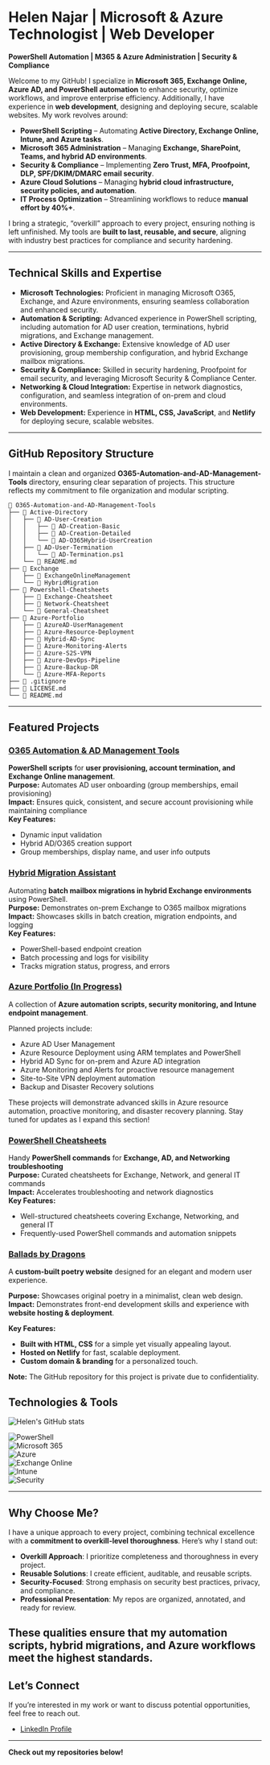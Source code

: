 # Helen Najar | Microsoft & Azure Technologist  | Web Developer
**PowerShell Automation | M365 & Azure Administration | Security & Compliance**

Welcome to my GitHub! I specialize in **Microsoft 365, Exchange Online, Azure AD, and PowerShell automation** to enhance security, optimize workflows, and improve enterprise efficiency. Additionally, I have experience in **web development**, designing and deploying secure, scalable websites. My work revolves around:

- **PowerShell Scripting** – Automating **Active Directory, Exchange Online, Intune, and Azure tasks**.  
- **Microsoft 365 Administration** – Managing **Exchange, SharePoint, Teams, and hybrid AD environments**.  
- **Security & Compliance** – Implementing **Zero Trust, MFA, Proofpoint, DLP, SPF/DKIM/DMARC email security**.  
- **Azure Cloud Solutions** – Managing **hybrid cloud infrastructure, security policies, and automation**.  
- **IT Process Optimization** – Streamlining workflows to reduce **manual effort by 40%+**.

I bring a strategic, “overkill” approach to every project, ensuring nothing is left unfinished. My tools are **built to last, reusable, and secure**, aligning with industry best practices for compliance and security hardening.

---

## Technical Skills and Expertise
- **Microsoft Technologies:** Proficient in managing Microsoft O365, Exchange, and Azure environments, ensuring seamless collaboration and enhanced security.  
- **Automation & Scripting:** Advanced experience in PowerShell scripting, including automation for AD user creation, terminations, hybrid migrations, and Exchange management.  
- **Active Directory & Exchange:** Extensive knowledge of AD user provisioning, group membership configuration, and hybrid Exchange mailbox migrations.  
- **Security & Compliance:** Skilled in security hardening, Proofpoint for email security, and leveraging Microsoft Security & Compliance Center.  
- **Networking & Cloud Integration:** Expertise in network diagnostics, configuration, and seamless integration of on-prem and cloud environments.
- **Web Development:** Experience in **HTML, CSS, JavaScript**, and **Netlify** for deploying secure, scalable websites.
---

## GitHub Repository Structure
I maintain a clean and organized **O365-Automation-and-AD-Management-Tools** directory, ensuring clear separation of projects. This structure reflects my commitment to file organization and modular scripting.

```
📁 O365-Automation-and-AD-Management-Tools
├── 📁 Active-Directory
│   ├── 📂 AD-User-Creation
│   │   ├── 📂 AD-Creation-Basic
│   │   ├── 📂 AD-Creation-Detailed
│   │   └── 📂 AD-O365Hybrid-UserCreation
│   ├── 📂 AD-User-Termination
│   │   └── 📄 AD-Termination.ps1
│   └── 📄 README.md
├── 📁 Exchange
│   ├── 📂 ExchangeOnlineManagement
│   └── 📂 HybridMigration
├── 📁 Powershell-Cheatsheets
│   ├── 📂 Exchange-Cheatsheet
│   ├── 📂 Network-Cheatsheet
│   └── 📂 General-Cheatsheet
├── 📁 Azure-Portfolio
│   ├── 📂 AzureAD-UserManagement
│   ├── 📂 Azure-Resource-Deployment
│   ├── 📂 Hybrid-AD-Sync
│   ├── 📂 Azure-Monitoring-Alerts
│   ├── 📂 Azure-S2S-VPN
│   ├── 📂 Azure-DevOps-Pipeline
│   ├── 📂 Azure-Backup-DR
│   └── 📂 Azure-MFA-Reports
├── 📄 .gitignore
├── 📄 LICENSE.md
└── 📄 README.md
```
---

## Featured Projects
### [O365 Automation & AD Management Tools](https://github.com/Abyloon/O365-Automation-and-AD-Management-Tools)
**PowerShell scripts** for **user provisioning, account termination, and Exchange Online management**.  
**Purpose:** Automates AD user onboarding (group memberships, email provisioning)  
**Impact:** Ensures quick, consistent, and secure account provisioning while maintaining compliance  
**Key Features:**
- Dynamic input validation  
- Hybrid AD/O365 creation support  
- Group memberships, display name, and user info outputs

### [Hybrid Migration Assistant](https://github.com/Abyloon/Hybrid-Migration-Assistant)
Automating **batch mailbox migrations in hybrid Exchange environments** using PowerShell.  
**Purpose:** Demonstrates on-prem Exchange to O365 mailbox migrations  
**Impact:** Showcases skills in batch creation, migration endpoints, and logging  
**Key Features:**
- PowerShell-based endpoint creation  
- Batch processing and logs for visibility  
- Tracks migration status, progress, and errors

### [Azure Portfolio (In Progress)](https://github.com/Abyloon/Azure-Portfolio)
A collection of **Azure automation scripts, security monitoring, and Intune endpoint management**.

Planned projects include:
- Azure AD User Management  
- Azure Resource Deployment using ARM templates and PowerShell  
- Hybrid AD Sync for on-prem and Azure AD integration  
- Azure Monitoring and Alerts for proactive resource management  
- Site-to-Site VPN deployment automation  
- Backup and Disaster Recovery solutions

These projects will demonstrate advanced skills in Azure resource automation, proactive monitoring, and disaster recovery planning. Stay tuned for updates as I expand this section!

### [PowerShell Cheatsheets](https://github.com/Abyloon/PS-Cheatsheet)
Handy **PowerShell commands** for **Exchange, AD, and Networking troubleshooting**  
**Purpose:** Curated cheatsheets for Exchange, Network, and general IT commands  
**Impact:** Accelerates troubleshooting and network diagnostics  
**Key Features:**
- Well-structured cheatsheets covering Exchange, Networking, and general IT  
- Frequently-used PowerShell commands and automation snippets

### [Ballads by Dragons](https://www.balladbydragons.org/)  
A **custom-built poetry website** designed for an elegant and modern user experience.  

**Purpose:** Showcases original poetry in a minimalist, clean web design.  
**Impact:** Demonstrates front-end development skills and experience with **website hosting & deployment**.  

**Key Features:**  
- **Built with HTML, CSS** for a simple yet visually appealing layout.  
- **Hosted on Netlify** for fast, scalable deployment.  
- **Custom domain & branding** for a personalized touch.  

**Note:** The GitHub repository for this project is private due to confidentiality.

## Technologies & Tools
![Helen's GitHub stats](https://github-readme-stats.vercel.app/api?username=Abyloon&show_icons=true)

![PowerShell](https://img.shields.io/badge/-PowerShell-blue?style=flat-square&logo=powershell&logoColor=white)  
![Microsoft 365](https://img.shields.io/badge/-Microsoft%20365-blue?style=flat-square&logo=microsoft&logoColor=white)  
![Azure](https://img.shields.io/badge/-Azure-blue?style=flat-square&logo=azuredevops&logoColor=white)  
![Exchange Online](https://img.shields.io/badge/-Exchange%20Online-blue?style=flat-square&logo=microsoft-exchange&logoColor=white)  
![Intune](https://img.shields.io/badge/-Intune-blue?style=flat-square&logo=microsoft-intune&logoColor=white)  
![Security](https://img.shields.io/badge/-Security-green?style=flat-square&logo=security&logoColor=white)

---

## Why Choose Me?
I have a unique approach to every project, combining technical excellence with a **commitment to overkill-level thoroughness**. Here’s why I stand out:

- **Overkill Approach**: I prioritize completeness and thoroughness in every project.  
- **Reusable Solutions**: I create efficient, auditable, and reusable scripts.  
- **Security-Focused**: Strong emphasis on security best practices, privacy, and compliance.  
- **Professional Presentation**: My repos are organized, annotated, and ready for review.

These qualities ensure that my automation scripts, hybrid migrations, and Azure workflows meet the highest standards.
---

## **Let’s Connect**  
If you’re interested in my work or want to discuss potential opportunities, feel free to reach out.  
- [LinkedIn Profile](https://www.linkedin.com/in/helen-najar)  

---

**Check out my repositories below!**